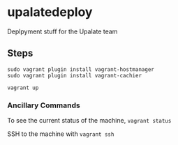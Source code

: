 # upalatedeploy
Deplpyment stuff for the Upalate team 

## Steps

	sudo vagrant plugin install vagrant-hostmanager
	sudo vagrant plugin install vagrant-cachier

	vagrant up

### Ancillary Commands

 To see the current status of the machine, `vagrant status`

SSH to the machine with `vagrant ssh`

